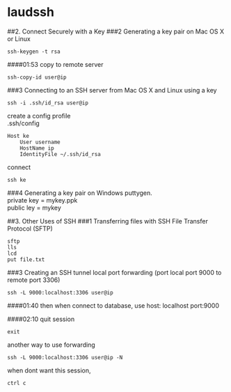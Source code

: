 # laudssh
##2. Connect Securely with a Key
###2 Generating a key pair on Mac OS X or Linux
```
ssh-keygen -t rsa
```
####01:53 copy to remote server
```
ssh-copy-id user@ip
```
###3 Connecting to an SSH server from Mac OS X and Linux using a key
```
ssh -i .ssh/id_rsa user@ip
```
create a config profile  
.ssh/config
```
Host ke
    User username
    HostName ip
    IdentityFile ~/.ssh/id_rsa
```
connect
```
ssh ke
```

###4 Generating a key pair on Windows
puttygen.  
private key = mykey.ppk  
public ley = mykey

##3. Other Uses of SSH
###1 Transferring files with SSH File Transfer Protocol (SFTP)
```
sftp
lls
lcd
put file.txt
```
###3 Creating an SSH tunnel
local port forwarding (port local port 9000 to remote port 3306)
```
ssh -L 9000:localhost:3306 user@ip
```
####01:40
then when connect to database, use host: localhost port:9000  

####02:10
quit session
```
exit
```
another way to use forwarding
```
ssh -L 9000:localhost:3306 user@ip -N
```
when dont want this session,
```
ctrl c
```
  
